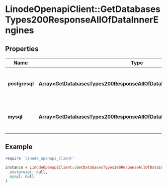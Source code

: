 # LinodeOpenapiClient::GetDatabasesTypes200ResponseAllOfDataInnerEngines

## Properties

| Name | Type | Description | Notes |
| ---- | ---- | ----------- | ----- |
| **postgresql** | [**Array&lt;GetDatabasesTypes200ResponseAllOfDataInnerEnginesPostgresqlInner&gt;**](GetDatabasesTypes200ResponseAllOfDataInnerEnginesPostgresqlInner.md) | Pricing details for PostgreSQL Managed Databases. | [optional] |
| **mysql** | [**Array&lt;GetDatabasesTypes200ResponseAllOfDataInnerEnginesMysqlInner&gt;**](GetDatabasesTypes200ResponseAllOfDataInnerEnginesMysqlInner.md) | Pricing details for MySQL Managed Databases. | [optional] |

## Example

```ruby
require 'linode_openapi_client'

instance = LinodeOpenapiClient::GetDatabasesTypes200ResponseAllOfDataInnerEngines.new(
  postgresql: null,
  mysql: null
)
```

